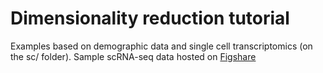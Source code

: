 # Dimensionality reduction tutorial

Examples based on demographic data and single cell transcriptomics (on the sc/ folder).
Sample scRNA-seq data hosted on [Figshare](https://figshare.com/projects/Dimensionality_Reduction_Tutorial/151215)
